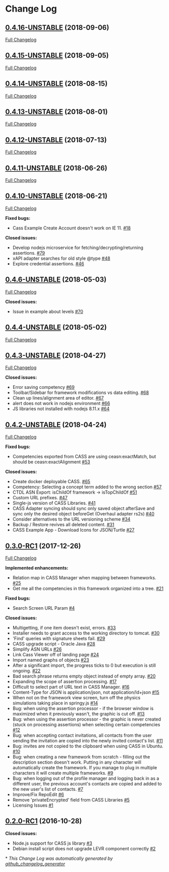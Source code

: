 # Change Log

## [0.4.16-UNSTABLE](https://github.com/cassproject/cass/tree/0.4.16-UNSTABLE) (2018-09-06)
[Full Changelog](https://github.com/cassproject/cass/compare/0.4.15-UNSTABLE...0.4.16-UNSTABLE)

## [0.4.15-UNSTABLE](https://github.com/cassproject/cass/tree/0.4.15-UNSTABLE) (2018-09-05)
[Full Changelog](https://github.com/cassproject/cass/compare/0.4.14-UNSTABLE...0.4.15-UNSTABLE)

## [0.4.14-UNSTABLE](https://github.com/cassproject/cass/tree/0.4.14-UNSTABLE) (2018-08-15)
[Full Changelog](https://github.com/cassproject/cass/compare/0.4.13-UNSTABLE...0.4.14-UNSTABLE)

## [0.4.13-UNSTABLE](https://github.com/cassproject/cass/tree/0.4.13-UNSTABLE) (2018-08-01)
[Full Changelog](https://github.com/cassproject/cass/compare/0.4.12-UNSTABLE...0.4.13-UNSTABLE)

## [0.4.12-UNSTABLE](https://github.com/cassproject/cass/tree/0.4.12-UNSTABLE) (2018-07-13)
[Full Changelog](https://github.com/cassproject/cass/compare/0.4.11-UNSTABLE...0.4.12-UNSTABLE)

## [0.4.11-UNSTABLE](https://github.com/cassproject/cass/tree/0.4.11-UNSTABLE) (2018-06-26)
[Full Changelog](https://github.com/cassproject/cass/compare/0.4.10-UNSTABLE...0.4.11-UNSTABLE)

## [0.4.10-UNSTABLE](https://github.com/cassproject/cass/tree/0.4.10-UNSTABLE) (2018-06-21)
[Full Changelog](https://github.com/cassproject/cass/compare/0.4.6-UNSTABLE...0.4.10-UNSTABLE)

**Fixed bugs:**

- Cass Example Create Account doesn't work on IE 11. [\#18](https://github.com/cassproject/CASS/issues/18)

**Closed issues:**

- Develop nodejs microservice for fetching/decrypting/returning assertions. [\#79](https://github.com/cassproject/CASS/issues/79)
- xAPI adapter searches for old style @type [\#48](https://github.com/cassproject/CASS/issues/48)
- Explore credential assertions. [\#46](https://github.com/cassproject/CASS/issues/46)

## [0.4.6-UNSTABLE](https://github.com/cassproject/cass/tree/0.4.6-UNSTABLE) (2018-05-03)
[Full Changelog](https://github.com/cassproject/cass/compare/0.4.4-UNSTABLE...0.4.6-UNSTABLE)

**Closed issues:**

- Issue in example about levels [\#70](https://github.com/cassproject/CASS/issues/70)

## [0.4.4-UNSTABLE](https://github.com/cassproject/cass/tree/0.4.4-UNSTABLE) (2018-05-02)
[Full Changelog](https://github.com/cassproject/cass/compare/0.4.3-UNSTABLE...0.4.4-UNSTABLE)

## [0.4.3-UNSTABLE](https://github.com/cassproject/cass/tree/0.4.3-UNSTABLE) (2018-04-27)
[Full Changelog](https://github.com/cassproject/cass/compare/0.4.2-UNSTABLE...0.4.3-UNSTABLE)

**Closed issues:**

- Error saving competency [\#69](https://github.com/cassproject/CASS/issues/69)
- Toolbar/Sidebar for framework modifications vs data editing. [\#68](https://github.com/cassproject/CASS/issues/68)
- Clean up lines/alignment area of editor. [\#67](https://github.com/cassproject/CASS/issues/67)
- alert does not work in nodejs environment [\#66](https://github.com/cassproject/CASS/issues/66)
- JS libraries not installed with nodejs 8.11.x  [\#64](https://github.com/cassproject/CASS/issues/64)

## [0.4.2-UNSTABLE](https://github.com/cassproject/cass/tree/0.4.2-UNSTABLE) (2018-04-24)
[Full Changelog](https://github.com/cassproject/cass/compare/0.3.0-RC1...0.4.2-UNSTABLE)

**Fixed bugs:**

- Competencies exported from CASS are using ceasn:exactMatch, but should be ceasn:exactAlignment [\#53](https://github.com/cassproject/CASS/issues/53)

**Closed issues:**

- Create docker deployable CASS. [\#65](https://github.com/cassproject/CASS/issues/65)
- Competency: Selecting a concept term added to the wrong section [\#57](https://github.com/cassproject/CASS/issues/57)
- CTDL ASN Export: isChildOf framework -\> isTopChildOf [\#51](https://github.com/cassproject/CASS/issues/51)
- Custom URL prefixes. [\#47](https://github.com/cassproject/CASS/issues/47)
- Single-js version of CASS Libraries. [\#41](https://github.com/cassproject/CASS/issues/41)
- CASS Adapter syncing should sync only saved object afterSave and sync only the desired object beforeGet \(Overhaul adapter rs2s\) [\#40](https://github.com/cassproject/CASS/issues/40)
- Consider alternatives to the URL versioning scheme [\#34](https://github.com/cassproject/CASS/issues/34)
- Backup / Restore revives all deleted content. [\#31](https://github.com/cassproject/CASS/issues/31)
- CASS Example App - Download Icons for JSON/Turtle [\#27](https://github.com/cassproject/CASS/issues/27)

## [0.3.0-RC1](https://github.com/cassproject/cass/tree/0.3.0-RC1) (2017-12-26)
[Full Changelog](https://github.com/cassproject/cass/compare/0.2.0-RC1...0.3.0-RC1)

**Implemented enhancements:**

- Relation map in CASS Manager when mapping between frameworks. [\#25](https://github.com/cassproject/CASS/issues/25)
- Get me all the competencies in this framework organized into a tree. [\#21](https://github.com/cassproject/CASS/issues/21)

**Fixed bugs:**

- Search Screen URL Param [\#4](https://github.com/cassproject/CASS/issues/4)

**Closed issues:**

- Multigetting, if one item doesn't exist, errors. [\#33](https://github.com/cassproject/CASS/issues/33)
- Installer needs to grant access to the working directory to tomcat. [\#30](https://github.com/cassproject/CASS/issues/30)
- 'Find' queries with signature sheets fail. [\#29](https://github.com/cassproject/CASS/issues/29)
- CASS upgrade script - Oracle Java [\#28](https://github.com/cassproject/CASS/issues/28)
- Simplify ASN URLs [\#26](https://github.com/cassproject/CASS/issues/26)
- Link Cass Viewer off of landing page [\#24](https://github.com/cassproject/CASS/issues/24)
- Import named graphs of objects [\#23](https://github.com/cassproject/CASS/issues/23)
- After a significant import, the progress ticks to 0 but execution is still ongoing. [\#22](https://github.com/cassproject/CASS/issues/22)
- Bad search phrase returns empty object instead of empty array. [\#20](https://github.com/cassproject/CASS/issues/20)
- Expanding the scope of assertion processing. [\#17](https://github.com/cassproject/CASS/issues/17)
- Difficult to select part of URL text in CASS Manager. [\#16](https://github.com/cassproject/CASS/issues/16)
- Content-Type for JSON is application/json, not application/ld+json [\#15](https://github.com/cassproject/CASS/issues/15)
- When not on the framework view screen, turn off the physics simulations taking place in springy.js [\#14](https://github.com/cassproject/CASS/issues/14)
- Bug: when using the assertion processor - if the browser window is maximized when it previously wasn't, the graphic is cut off. [\#13](https://github.com/cassproject/CASS/issues/13)
- Bug: when using the assertion processor - the graphic is never created \(stuck on processing assertions\) when selecting certain competencies  [\#12](https://github.com/cassproject/CASS/issues/12)
- Bug: when accepting contact invitations, all contacts from the user sending the invitation are copied into the newly invited contact's list. [\#11](https://github.com/cassproject/CASS/issues/11)
- Bug: invites are not copied to the clipboard when using CASS in Ubuntu. [\#10](https://github.com/cassproject/CASS/issues/10)
- Bug: when creating a new framework from scratch - filling out the description section doesn't work. Putting in any character will automatically create the framework. If you manage to plug in multiple characters it will create multiple frameworks. [\#9](https://github.com/cassproject/CASS/issues/9)
- Bug: when logging out of the profile manager and logging back in as a different user, the previous account's contacts are copied and added to the new user's list of contacts. [\#7](https://github.com/cassproject/CASS/issues/7)
- Improve/Fix RepoEdit [\#6](https://github.com/cassproject/CASS/issues/6)
- Remove 'privateEncrypted' field from CASS Libraries [\#5](https://github.com/cassproject/CASS/issues/5)
- Licensing Issues [\#1](https://github.com/cassproject/CASS/issues/1)

## [0.2.0-RC1](https://github.com/cassproject/cass/tree/0.2.0-RC1) (2016-10-28)
**Closed issues:**

- Node.js support for CASS js library [\#3](https://github.com/cassproject/CASS/issues/3)
- Debian install script does not upgrade LEVR component correctly [\#2](https://github.com/cassproject/CASS/issues/2)



\* *This Change Log was automatically generated by [github_changelog_generator](https://github.com/skywinder/Github-Changelog-Generator)*